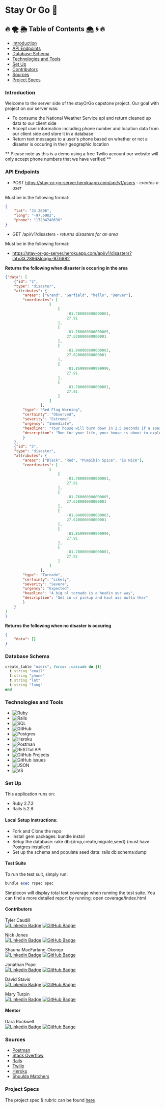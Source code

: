 # Stay Or Go 🚩
## 🔥 🌪 🌦 Table of Contents 🌨 🌀 🔥
* [Introduction](#Introduction)
* [API Endpoints](#API-Endpoints)
* [Database Schema](#Database-Schema)
* [Technologies and Tools](#Technologies-and-Tools)
* [Set Up](#Set-Up)
* [Contributors](#Contributors)
* [Sources](#Sources)
* [Project Specs](#Project-Specs)

### Introduction
Welcome to the server side of the stayOrGo capstone project. Our goal with project on our server was:
- To consume the National Weather Service api and return cleaned up data to our client side
- Accept user information including phone number and location data from our client side and store it in a database
- Return text messages to a user's phone based on whether or not a disaster is occuring in their geographic location

** Please note as this is a demo using a free Twilio account our website will only accept phone numbers that we have verified **

### API Endpoints
* POST https://stay-or-go-server.herokuapp.com/api/v1/users - *creates a user*

Must be in the following format:
```JSON
{
    "lat": "33.2896",
    "long": "-97.6982",
    "phone": "17204740636"
}
```

* GET /api/v1/disasters - *returns disasters for an area*

Must be in the following format:
* https://stay-or-go-server.herokuapp.com/api/v1/disasters?lat=33.2896&long=-97.6982

**Returns the following when disaster is occuring in the area**
```JSON
{"data": [
    {"id": "2",
    "type": "disaster",
    "attributes": {
        "areas": ["Grand", "Garfield", "hello", "Denver"],
        "coordinates": [
                    [
                        [
                            -81.780000000000001,
                            27.91
                        ],
                        [
                            -81.760000000000005,
                            27.620000000000001
                        ],
                        [
                            -81.840000000000003,
                            27.620000000000001
                        ],
                        [
                            -81.859999999999999,
                            27.91
                        ],
                        [
                            -81.780000000000001,
                            27.91
                        ]
                    ]
                ],
        "type": "Red Flag Warning",
        "certainty": "Observed",
        "severity": "Extreme",
        "urgency": "Immediate",
        "headline": "Your house will burn down in 2.5 seconds if a spark happens to ignite something",
        "description": "Run for your life, your house is about to explode and melt simoultaneously. No need to save your cats, they don't have souls anyways."
        }
    },
    {"id": "5",
    "type": "disaster",
    "attributes": {
        "areas": ["Black", "Red", "Pumpikin Spice", "Is Nice"],
        "coordinates": [
                    [
                        [
                            -81.780000000000001,
                            27.91
                        ],
                        [
                            -81.760000000000005,
                            27.620000000000001
                        ],
                        [
                            -81.840000000000003,
                            27.620000000000001
                        ],
                        [
                            -81.859999999999999,
                            27.91
                        ],
                        [
                            -81.780000000000001,
                            27.91
                        ]
                    ]
                ],
        "type": "Tornado",
        "certainty": "Likely",
        "severity": "Severe",
        "urgency": "Expected",
        "headline": "A big ol tornado is a headin yur way",
        "description": "Get in ur pickup and haul ass outta ther"
        }
    }
]
}
```
**Returns the following when no disaster is occuring**
```JSON
{
    "data": []
}
```

### Database Schema
```Ruby
create_table "users", force: :cascade do |t|
  t.string "email"
  t.string "phone"
  t.string "lat"
  t.string "long"
end
```

### Technologies and Tools
* ![Ruby](https://img.shields.io/badge/Ruby-CC342D?style=for-the-badge&logo=ruby&logoColor=white)
* ![Rails](https://img.shields.io/badge/Ruby_on_Rails-CC0000?style=for-the-badge&logo=ruby-on-rails&logoColor=white)
* ![SQL](https://img.shields.io/badge/GIT-E44C30?style=for-the-badge&logo=git&logoColor=white)
* ![GitHub](https://img.shields.io/badge/GitHub-100000?style=for-the-badge&logo=github&logoColor=white)
* ![Postgres](https://img.shields.io/badge/PostgreSQL-316192?style=for-the-badge&logo=postgresql&logoColor=white)
* ![Heroku](https://img.shields.io/badge/Heroku-430098?style=for-the-badge&logo=heroku&logoColor=white)
* ![Postman](https://img.shields.io/badge/Postman-FF6C37?style=for-the-badge&logo=Postman&logoColor=white)
* ![RESTful API](https://img.shields.io/badge/RESTful%20API-%E2%8E%94-brightgreen)
* ![GitHub Projects](https://img.shields.io/badge/GitHub-100000?style=for-the-badge&logo=github&logoColor=white)
* ![GitHub Issues](https://img.shields.io/badge/GitHub%20Projects-%F0%9F%92%BB-lightgrey)
* ![JSON](https://img.shields.io/badge/json-5E5C5C?style=for-the-badge&logo=json&logoColor=white)
* ![VS](https://img.shields.io/badge/Visual_Studio_Code-0078D4?style=for-the-badge&logo=visual%20studio%20code&logoColor=white)

### Set Up

This application runs on:
* Ruby 2.7.2
* Rails 5.2.8

#### Local Setup Instructions:
* Fork and Clone the repo
* Install gem packages: bundle install
* Setup the database: rake db:{drop,create,migrate,seed} (must have Postgres installed)
* Set up the schema and populate seed data: rails db:schema:dump

#### Test Suite

To run the test suit, simply run:
```Ruby
bundle exec rspec spec
```

Simplecov will display total test coverage when running the test suite. You can find a more detailed report by running:  open coverage/index.html

#### Contributors
Tyler Caudill  
[![Linkedin Badge](https://img.shields.io/badge/-LinkedIn-blue?style=flat&logo=Linkedin&logoColor=white)](https://www.linkedin.com/in/tyler-caudill-75885b240/)  [![GitHub Badge](https://img.shields.io/badge/GitHub-100000?style=for-the-badge&logo=github&logoColor=white)](https://github.com/TeeCaud)

 Nick Jones   
 [![Linkedin Badge](https://img.shields.io/badge/-LinkedIn-blue?style=flat&logo=Linkedin&logoColor=white)](https://www.linkedin.com/in/nickolas-jones-523b66b7/)  [![GitHub Badge](https://img.shields.io/badge/GitHub-100000?style=for-the-badge&logo=github&logoColor=white)](https://github.com/nlj77)

 Shauna MacFarlane-Okongo    
  [![Linkedin Badge](https://img.shields.io/badge/-LinkedIn-blue?style=flat&logo=Linkedin&logoColor=white)](https://www.linkedin.com/in/shauna-macfarlane-okongo/)  [![GitHub Badge](https://img.shields.io/badge/GitHub-100000?style=for-the-badge&logo=github&logoColor=white)](https://github.com/DrSLMac)

Jonathan Pope    
 [![Linkedin Badge](https://img.shields.io/badge/-LinkedIn-blue?style=flat&logo=Linkedin&logoColor=white)](https://www.linkedin.com/in/jonathan-m-pope/)  [![GitHub Badge](https://img.shields.io/badge/GitHub-100000?style=for-the-badge&logo=github&logoColor=white)](https://github.com/jonathanmpope)

David Stavis    
 [![Linkedin Badge](https://img.shields.io/badge/-LinkedIn-blue?style=flat&logo=Linkedin&logoColor=white)](https://www.linkedin.com/in/dstavis/)  [![GitHub Badge](https://img.shields.io/badge/GitHub-100000?style=for-the-badge&logo=github&logoColor=white)](https://github.com/dstavis)

Mary Turpin    
 [![Linkedin Badge](https://img.shields.io/badge/-LinkedIn-blue?style=flat&logo=Linkedin&logoColor=white)](https://www.linkedin.com/in/mary-turpin-434140150/)  [![GitHub Badge](https://img.shields.io/badge/GitHub-100000?style=for-the-badge&logo=github&logoColor=white)](https://github.com/MaryT573)

#### Mentor
Dara Rockwell    
 [![Linkedin Badge](https://img.shields.io/badge/-LinkedIn-blue?style=flat&logo=Linkedin&logoColor=white)](https://www.linkedin.com/in/dcrockwell/)  [![GitHub Badge](https://img.shields.io/badge/GitHub-100000?style=for-the-badge&logo=github&logoColor=white)](https://github.com/dara-rockwell)


### Sources
* [Postman](https://learning.postman.com/docs/getting-started/introduction/)
* [Stack Overflow](https://stackoverflow.com/)
* [Rails](https://guides.rubyonrails.org/v5.0/active_job_basics.html)
* [Twilio](https://www.twilio.com/docs)
* [Heroku](https://devcenter.heroku.com)
* [Shoulda Matchers](https://github.com/thoughtbot/shoulda-matchers)

### Project Specs
The project spec & rubric can be found [here](https://mod4.turing.edu/projects/capstone/)
